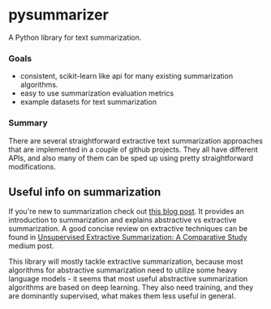 # pysummarizer

A Python library for text summarization.

### Goals

- consistent, scikit-learn like api for many existing summarization algorithms.
- easy to use summarization evaluation metrics
- example datasets for text summarization

### Summary

There are several straightforward extractive text summarization approaches that are implemented in a couple
of github projects. They all have different APIs, and also many of them can be sped up
using pretty straightforward modifications.

## Useful info on summarization

If you're new to summarization check out
[this blog post](https://rare-technologies.com/text-summarization-in-python-extractive-vs-abstractive-techniques-revisited/).
It provides an introduction to summarization and explains abstractive vs extractive summarization.
A good concise review on extractive techniques can be found in [Unsupervised Extractive Summarization: A Comparative Study
](https://towardsdatascience.com/unsupervised-extractive-summarization-a-comparative-study-ca6ac2181d54) medium post.

This library will mostly tackle extractive summarization, because most algorithms for abstractive summarization need
to utilize some heavy language models - it seems that most useful abstractive summarization algorithms are based on deep
learning. They also need training, and they are dominantly supervised, what makes them less useful in general.
